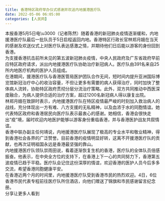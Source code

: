 ```yaml
---
title: 香港特区政府举办仪式感谢并欢送内地援港医疗队
date: 2022-05-06 06:05:00
categories: [人民网]
---
```

本报香港5月5日电\u3000（记者陈然）随着香港的新冠肺炎疫情逐渐缓和，内地援港医疗队最后一批队员于5日启程返回内地。香港特区行政长官林郑月娥在当天的感谢及欢送仪式上对医疗队表达感激之情，并期待他们日后能以游客的身份回到香港。  
为支援香港抗击前所未见的第五波新冠肺炎疫情，中央人民政府及广东省政府早前应特区政府请求，派出内地援港医疗队协助治疗新冠病人。医疗队由391名来自25所内地医疗机构的医护人员组成。  
在港期间，援港医疗队与香港医管局医护团队合作无间，短时间内提升亚洲国际博览馆新冠治疗中心的收治容量，不但让更多有需要的病人获得治疗，同时加快了整体病人流转，协助特区政府贯彻分层分流治疗策略。此外，双方共同推动中西医深度融合，为病人提供合适的治疗方案，超过1200名新冠病人得以康复出院。  
林郑月娥在致辞时表示，内地援港医疗队在特区疫情最严峻的时刻加入救治病人的战线，充分体现出一方有难、八方支援的无私精神，以及血浓于水的同胞情谊。她代表特区政府和香港居民向医疗队表示最衷心的感谢。她相信，香港会很快走出“疫”境，届时欢迎内地医护能够以游客身份重临香港，并与香港医护战友共叙情谊。  
香港中联办副主任何靖说，内地援港医疗队展现了极高的专业水平和敬业精神，得到香港社会各界的广泛赞誉。目前香港的疫情明显好转，这离不开援港医疗队的贡献，也再次证明祖国永远是香港最坚强的靠山。  
内地援港医疗队领队崇雨田说，看着逐渐恢复生机的香港，医疗队的全体队员倍感振奋。他表示，在中央全方位的支持下，在香港上下一心的共同努力下，香港第五波疫情已趋于平稳。医疗队会记住这份深厚的情谊，欢迎香港的医护人员今后多多交流，希望香港同胞健康平安。  
在香港近两个月的时间里，内地援港医疗队受到香港市民的热烈欢迎。4日，6位香港市民代表专程前往医疗队所住酒店，向他们赠送了锦旗和市民感谢留言纪念册。  
分享让更多人看到  
